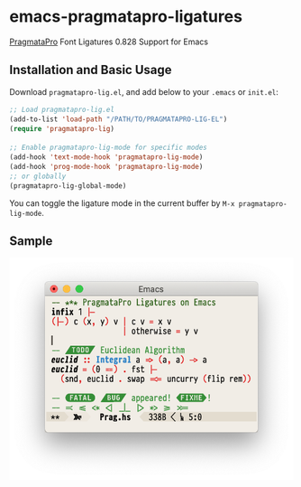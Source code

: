 # emacs-pragmatapro-ligatures
[PragmataPro](https://www.fsd.it/shop/fonts/pragmatapro/) Font Ligatures 0.828 Support for Emacs

## Installation and Basic Usage

Download `pragmatapro-lig.el`, and add below to your `.emacs` or `init.el`:

```el
;; Load pragmatapro-lig.el
(add-to-list 'load-path "/PATH/TO/PRAGMATAPRO-LIG-EL")
(require 'pragmatapro-lig)

;; Enable pragmatapro-lig-mode for specific modes
(add-hook 'text-mode-hook 'pragmatapro-lig-mode)
(add-hook 'prog-mode-hook 'pragmatapro-lig-mode)
;; or globally
(pragmatapro-lig-global-mode)
```

You can toggle the ligature mode in the current buffer by `M-x pragmatapro-lig-mode`.

## Sample

![sample-img](/sample.png)
